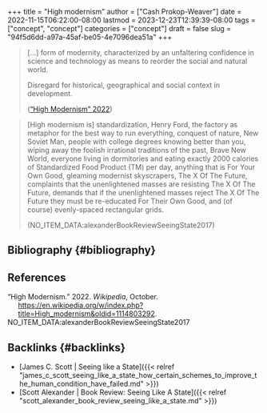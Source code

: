 +++
title = "High modernism"
author = ["Cash Prokop-Weaver"]
date = 2022-11-15T06:22:00-08:00
lastmod = 2023-12-23T12:39:39-08:00
tags = ["concept", "concept"]
categories = ["concept"]
draft = false
slug = "94f5d6dd-a97a-45af-be05-4e7096dea51a"
+++

> [...] form of modernity, characterized by an unfaltering confidence in science and technology as means to reorder the social and natural world.
>
> Disregard for historical, geographical and social context in development.
>
> (<a href="#citeproc_bib_item_1">“High Modernism” 2022</a>)

<!--quoteend-->

> [High modernism is] standardization, Henry Ford, the factory as metaphor for the best way to run everything, conquest of nature, New Soviet Man, people with college degrees knowing better than you, wiping away the foolish irrational traditions of the past, Brave New World, everyone living in dormitories and eating exactly 2000 calories of Standardized Food Product (TM) per day, anything that is For Your Own Good, gleaming modernist skyscrapers, The X Of The Future, complaints that the unenlightened masses are resisting The X Of The Future, demands that if the unenlightened masses reject The X Of The Future they must be re-educated For Their Own Good, and (of course) evenly-spaced rectangular grids.
>
> (NO_ITEM_DATA:alexanderBookReviewSeeingState2017)


## Bibliography {#bibliography}

## References

<style>.csl-entry{text-indent: -1.5em; margin-left: 1.5em;}</style><div class="csl-bib-body">
  <div class="csl-entry"><a id="citeproc_bib_item_1"></a>“High Modernism.” 2022. <i>Wikipedia</i>, October. <a href="https://en.wikipedia.org/w/index.php?title=High_modernism&oldid=1114803292">https://en.wikipedia.org/w/index.php?title=High_modernism&#38;oldid=1114803292</a>.</div>
  <div class="csl-entry">NO_ITEM_DATA:alexanderBookReviewSeeingState2017</div>
</div>



## Backlinks {#backlinks}

-   [James C. Scott | Seeing like a State]({{< relref "james_c_scott_seeing_like_a_state_how_certain_schemes_to_improve_the_human_condition_have_failed.md" >}})
-   [Scott Alexander | Book Review: Seeing Like A State]({{< relref "scott_alexander_book_review_seeing_like_a_state.md" >}})
